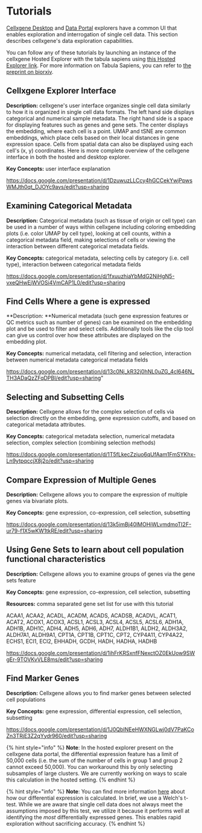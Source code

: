 # Tutorials

[Cellxgene Desktop](../desktop/quick-start.md) and [Data Portal](../portal/data-portal.md) explorers have a common UI that enables exploration and interrogation of single cell data. This section describes cellxgene's data exploration capabilities.

You can follow any of these tutorials by launching an instance of the cellxgene Hosted Explorer with the tabula sapiens using [this Hosted Explorer link](https://cellxgene.cziscience.com/e/53d208b0-2cfd-4366-9866-c3c6114081bc.cxg/). For more information on Tabula Sapiens, you can refer to [the preprint on biorxiv](https://www.biorxiv.org/content/10.1101/2021.07.19.452956v1).

## Cellxgene Explorer Interface

**Description:** cellxgene's user interface organizes single cell data similarly to how it is organized in single cell data formats. The left hand side displays categorical and numerical sample metadata. The right hand side is a space for displaying features such as genes and gene sets. The center displays the embedding, where each cell is a point. UMAP and tSNE are common embeddings, which place cells based on their local distances in gene expression space. Cells from spatial data can also be displayed using each cell's (x, y) coordinates. Here is more complete overview of the cellxgene interface in both the hosted and desktop explorer.

**Key Concepts:** user interface explanation

https://docs.google.com/presentation/d/1DzuwuzLLCcy4hGCCekYwjPpwsWMJth0qt_DJOYc9avs/edit?usp=sharing

## Examining Categorical Metadata

**Description:** Categorical metadata (such as tissue of origin or cell type) can be used in a number of ways within cellxgene including coloring embedding plots (i.e. color UMAP by cell type), looking at cell counts, within a categorical metadata field, making selections of cells or viewing the interaction between different categorical metadata fields.

**Key Concepts:** categorical metadata, selecting cells by category (i.e. cell type), interaction between categorical metadata fields

https://docs.google.com/presentation/d/1fxuuzhiaYbMdG2NiHgN5-vxeQHwEjWVOSi4VmCAP1L0/edit?usp=sharing

## Find Cells Where a gene is expressed

**Description: **Numerical metadata (such gene expression features or QC metrics such as number of genes) can be examined on the embedding plot and be used to filter and select cells. Additionally tools like the clip tool can give us control over how these attributes are displayed on the embedding plot.

**Key Concepts:** numerical metadata, cell filtering and selection, interaction between numerical metadata categorical metadata fields

https://docs.google.com/presentation/d/13c0Nj_kR32j0hNL0uZG_4cl646N_TH3ADaQzZFqDPBI/edit?usp=sharing"

## Selecting and Subsetting Cells

**Description:** Cellxgene allows for the complex selection of cells via selection directly on the embedding, gene expression cutoffs, and based on categorical metadata attributes.

**Key Concepts:** categorical metadata selection, numerical metadata selection, complex selection (combining selection methods)

https://docs.google.com/presentation/d/1T5fLkecZziuo6qUfAam1FmSYKhx-Ln9ytpqccjX8j2o/edit?usp=sharing

## Compare Expression of Multiple Genes

**Description:** Cellxgene allows you to compare the expression of multiple genes via bivariate plots.

**Key Concepts:** gene expression, co-expression, cell selection, subsetting

https://docs.google.com/presentation/d/13k5imBj40lMOHiWLvmdmoTI2F-ur79-f1X5wKW1tkRE/edit?usp=sharing

## Using Gene Sets to learn about cell population functional characteristics

**Description:** Cellxgene allows you to examine groups of genes via the gene sets feature

**Key Concepts:** gene expression, co-expression, cell selection, subsetting

**Resources:** comma separated gene set list for use with this tutorial

ACAA1, ACAA2, ACADL, ACADM, ACADS, ACADSB, ACADVL, ACAT1, ACAT2, ACOX1, ACOX3, ACSL1, ACSL3, ACSL4, ACSL5, ACSL6, ADH1A, ADH1B, ADH1C, ADH4, ADH5, ADH6, ADH7, ALDH1B1, ALDH2, ALDH3A2, ALDH7A1, ALDH9A1, CPT1A, CPT1B, CPT1C, CPT2, CYP4A11, CYP4A22, ECHS1, ECI1, ECI2, EHHADH, GCDH, HADH, HADHA, HADHB

https://docs.google.com/presentation/d/1ihFrKRSxnfFNexctOZ0EkUow9SWgEr-9TOVKvVLE8ms/edit?usp=sharing

## Find Marker Genes

**Description:** Cellxgene allows you to find marker genes between selected cell populations

**Key Concepts:** gene expression, differential expression, cell selection, subsetting

https://docs.google.com/presentation/d/1J0QbINEeHWXNGLwj0dV7PaKCoZn3TRjE3Z2qYydr960/edit?usp=sharing

{% hint style="info" %}
**Note**: In the hosted explorer present on the cellxgene data portal, the differential expression feature has a limit of 50,000 cells (i.e. the sum of the number of cells in group 1 and group 2 cannot exceed 50,000). You can workaround this by only selecting subsamples of large clusters. We are currently working on ways to scale this calculation in the hosted setting.
{% endhint %}

{% hint style="info" %}
**Note**: You can find more information [here](algorithms.md#differential-expression) about how our differential expression is calculated. In brief, we use a Welch's t-test. While we are aware that single cell data does not always meet the assumptions imposed by this test, we utilize it because it performs well at identifying the _most_ differentially expressed genes. This enables rapid exploration without sacrificing accuracy.
{% endhint %}
